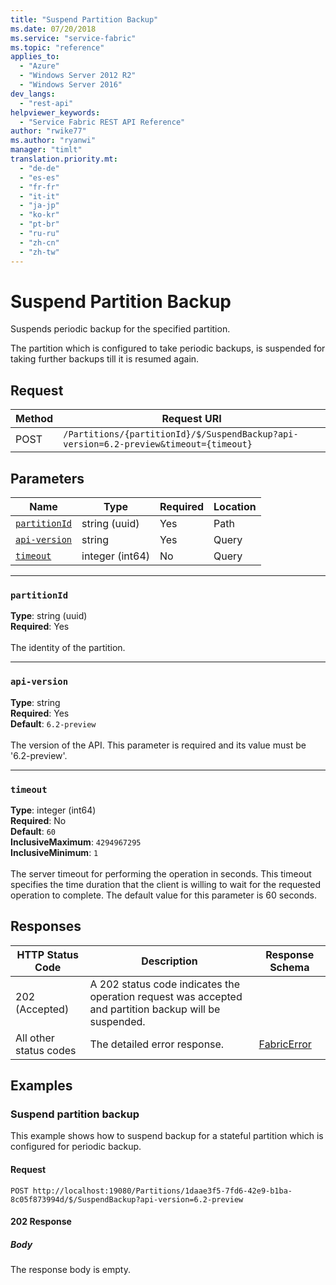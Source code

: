 ```yaml
---
title: "Suspend Partition Backup"
ms.date: 07/20/2018
ms.service: "service-fabric"
ms.topic: "reference"
applies_to: 
  - "Azure"
  - "Windows Server 2012 R2"
  - "Windows Server 2016"
dev_langs: 
  - "rest-api"
helpviewer_keywords: 
  - "Service Fabric REST API Reference"
author: "rwike77"
ms.author: "ryanwi"
manager: "timlt"
translation.priority.mt: 
  - "de-de"
  - "es-es"
  - "fr-fr"
  - "it-it"
  - "ja-jp"
  - "ko-kr"
  - "pt-br"
  - "ru-ru"
  - "zh-cn"
  - "zh-tw"
---
```

# Suspend Partition Backup
Suspends periodic backup for the specified partition.

The partition which is configured to take periodic backups, is suspended for taking further backups till it is resumed again.

## Request
| Method | Request URI |
| ------ | ----------- |
| POST | `/Partitions/{partitionId}/$/SuspendBackup?api-version=6.2-preview&timeout={timeout}` |


## Parameters
| Name | Type | Required | Location |
| --- | --- | --- | --- |
| [`partitionId`](#partitionid) | string (uuid) | Yes | Path |
| [`api-version`](#api-version) | string | Yes | Query |
| [`timeout`](#timeout) | integer (int64) | No | Query |

____
### `partitionId`
__Type__: string (uuid) <br/>
__Required__: Yes<br/>
<br/>
The identity of the partition.

____
### `api-version`
__Type__: string <br/>
__Required__: Yes<br/>
__Default__: `6.2-preview` <br/>
<br/>
The version of the API. This parameter is required and its value must be '6.2-preview'.


____
### `timeout`
__Type__: integer (int64) <br/>
__Required__: No<br/>
__Default__: `60` <br/>
__InclusiveMaximum__: `4294967295` <br/>
__InclusiveMinimum__: `1` <br/>
<br/>
The server timeout for performing the operation in seconds. This timeout specifies the time duration that the client is willing to wait for the requested operation to complete. The default value for this parameter is 60 seconds.

## Responses

| HTTP Status Code | Description | Response Schema |
| --- | --- | --- |
| 202 (Accepted) | A 202 status code indicates the operation request was accepted and partition backup will be suspended.<br/> |  |
| All other status codes | The detailed error response.<br/> | [FabricError](sfclient-v63-model-fabricerror.md) |

## Examples

### Suspend partition backup

This example shows how to suspend backup for a stateful partition which is configured for periodic backup.

#### Request
```
POST http://localhost:19080/Partitions/1daae3f5-7fd6-42e9-b1ba-8c05f873994d/$/SuspendBackup?api-version=6.2-preview
```

#### 202 Response
##### Body
The response body is empty.
